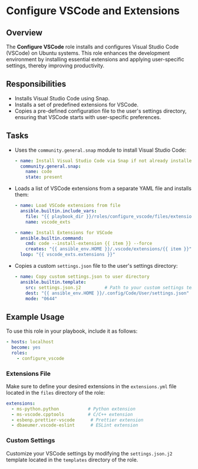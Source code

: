 # Configure VSCode and Extensions

## Overview
The **Configure VSCode** role installs and configures Visual Studio Code (VSCode) on Ubuntu systems. This role enhances the development environment by installing essential extensions and applying user-specific settings, thereby improving productivity.

## Responsibilities
- Installs Visual Studio Code using Snap.
- Installs a set of predefined extensions for VSCode.
- Copies a pre-defined configuration file to the user's settings directory, ensuring that VSCode starts with user-specific preferences.

## Tasks
- Uses the `community.general.snap` module to install Visual Studio Code:
  ```yaml
  - name: Install Visual Studio Code via Snap if not already installed
    community.general.snap:
      name: code
      state: present
  ```

- Loads a list of VSCode extensions from a separate YAML file and installs them:
  ```yaml
  - name: Load VSCode extensions from file
    ansible.builtin.include_vars:
      file: "{{ playbook_dir }}/roles/configure_vscode/files/extensions.yml"
      name: vscode_exts

  - name: Install Extensions for VSCode
    ansible.builtin.command:
      cmd: code --install-extension {{ item }} --force
      creates: "{{ ansible_env.HOME }}/.vscode/extensions/{{ item }}"
    loop: "{{ vscode_exts.extensions }}"
  ```

- Copies a custom `settings.json` file to the user's settings directory:
  ```yaml
  - name: Copy custom settings.json to user directory
    ansible.builtin.template:
      src: settings.json.j2         # Path to your custom settings template file
      dest: "{{ ansible_env.HOME }}/.config/Code/User/settings.json"
      mode: "0644"
  ```

## Example Usage

To use this role in your playbook, include it as follows:

```yaml
- hosts: localhost
  become: yes
  roles:
    - configure_vscode
```

### Extensions File

Make sure to define your desired extensions in the `extensions.yml` file located in the `files` directory of the role:

```yaml
extensions:
  - ms-python.python           # Python extension
  - ms-vscode.cpptools         # C/C++ extension
  - esbenp.prettier-vscode      # Prettier extension
  - dbaeumer.vscode-eslint      # ESLint extension
```

### Custom Settings

Customize your VSCode settings by modifying the `settings.json.j2` template located in the `templates` directory of the role.

